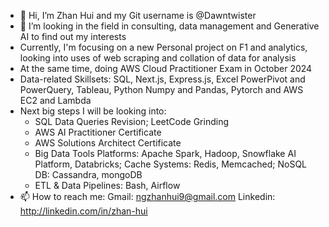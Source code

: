 - 👋 Hi, I’m Zhan Hui and my Git username is @Dawntwister
- 👀 I’m looking in the field in consulting, data management and Generative AI to find out my interests
- Currently, I'm focusing on a new Personal project on F1 and analytics, looking into uses of web scraping and collation of data for analysis
- At the same time, doing AWS Cloud Practitioner Exam in October 2024
- Data-related Skillsets: SQL, Next.js, Express.js, Excel PowerPivot and PowerQuery, Tableau, Python Numpy and Pandas, Pytorch and AWS EC2 and Lambda
- Next big steps I will be looking into:
  - SQL Data Queries Revision; LeetCode Grinding
  - AWS AI Practitioner Certificate
  - AWS Solutions Architect Certificate
  - Big Data Tools Platforms: Apache Spark, Hadoop, Snowflake AI Platform, Databricks; Cache Systems: Redis, Memcached; NoSQL DB: Cassandra, mongoDB
  - ETL & Data Pipelines: Bash, Airflow
- 📫 How to reach me: Gmail: ngzhanhui9@gmail.com
Linkedin: http://linkedin.com/in/zhan-hui

<!---
Dawntwister/Dawntwister is a ✨ special ✨ repository because its `README.md` (this file) appears on your GitHub profile.
You can click the Preview link to take a look at your changes.
--->
